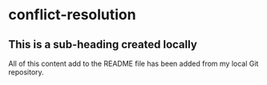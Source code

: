 # conflict-resolution

## This is a sub-heading created locally

All of this content add to the README file has been added from my local Git repository.